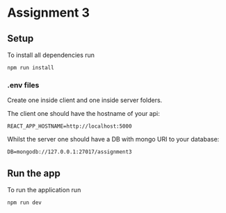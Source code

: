 # Assignment 3

## Setup
To install all dependencies run
```
npm run install
```

### .env files
Create one inside client and one inside server folders.

The client one should have the hostname of your api:
```
REACT_APP_HOSTNAME=http://localhost:5000
```

Whilst the server one should have a DB with mongo URI to your database:
```
DB=mongodb://127.0.0.1:27017/assignment3
```

## Run the app
To run the application run
```
npm run dev
```
